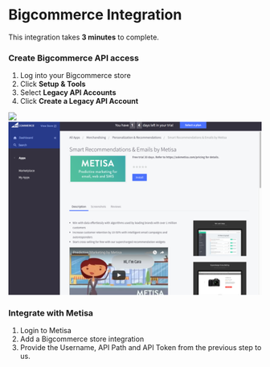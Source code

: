 # Bigcommerce Integration

This integration takes **3 minutes** to complete.

### Create Bigcommerce API access

1.  Log into your Bigcommerce store
2.  Click **Setup & Tools**
3.  Select **Legacy API Accounts**
4.  Click **Create a Legacy API Account**

![](/images/bigcommerce/bigcommerce-1.jpg) ![](/images/bigcommerce/bigcommerce-2.png)

### Integrate with Metisa

1.  Login to Metisa
2.  Add a Bigcommerce store integration
3.  Provide the Username, API Path and API Token from the previous step to us.